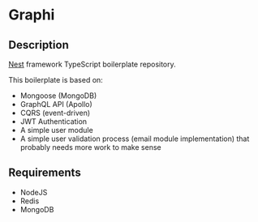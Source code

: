 # Graphi

## Description

[Nest](https://github.com/nestjs/nest) framework TypeScript boilerplate repository.

This boilerplate is based on:

  - Mongoose (MongoDB)
  - GraphQL API (Apollo)
  - CQRS (event-driven)
  - JWT Authentication
  - A simple user module
  - A simple user validation process (email module implementation) that probably needs more work to make sense

## Requirements

  - NodeJS
  - Redis
  - MongoDB
